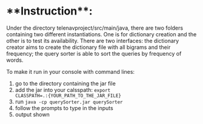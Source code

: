 <h1>**Instruction**:</h1>

Under the directory telenavproject/src/main/java, there are two folders containing two different instantiations. 
One is for dictionary creation and the other is to test its availability. 
There are two interfaces: the dictionary creator aims to create the dictionary file with all bigrams and their frequency; the query sorter is able to sort the queries by frequency of words.

To make it run in your console with command lines:
1.  go to the directory containing the jar file
2.  add the jar into your calsspath: <code>export CLASSPATH=.:{YOUR_PATH_TO_THE_JAR_FILE}</code>
3.  run  <code>java -cp querySorter.jar querySorter</code>
4.  follow the prompts to type in the inputs
5.  output shown


